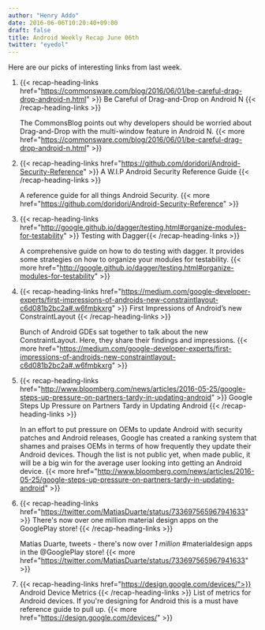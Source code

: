 ```yaml
---
author: "Henry Addo"
date: 2016-06-06T10:20:40+09:00
draft: false
title: Android Weekly Recap June 06th
twitter: "eyedol"
---
```


Here are our picks of interesting links from last week.

1. {{< recap-heading-links href="https://commonsware.com/blog/2016/06/01/be-careful-drag-drop-android-n.html" >}} Be Careful of Drag-and-Drop on Android N {{< /recap-heading-links >}}

	The CommonsBlog points out why developers should be worried about Drag-and-Drop with the multi-window feature in Android N. {{< more href="https://commonsware.com/blog/2016/06/01/be-careful-drag-drop-android-n.html" >}}

2. {{< recap-heading-links href="https://github.com/doridori/Android-Security-Reference" >}} A W.I.P Android Security Reference Guide {{< /recap-heading-links >}}

	A reference guide for all things Android Security. {{< more href="https://github.com/doridori/Android-Security-Reference" >}}

3. {{< recap-heading-links href="http://google.github.io/dagger/testing.html#organize-modules-for-testability" >}} Testing with Dagger{{< /recap-heading-links >}}

	A comprehensive guide on how to do testing with dagger. It provides some strategies on how to organize your modules for testability. {{< more href="http://google.github.io/dagger/testing.html#organize-modules-for-testability" >}}

4. {{< recap-heading-links href="https://medium.com/google-developer-experts/first-impressions-of-androids-new-constraintlayout-c6d081b2bc2a#.w6fmbkxrg" >}} First Impressions of Android’s new ConstraintLayout {{< /recap-heading-links >}}

	Bunch of Android GDEs sat together to talk about the new ConstraintLayout. Here, they share their findings and impressions. {{< more href="https://medium.com/google-developer-experts/first-impressions-of-androids-new-constraintlayout-c6d081b2bc2a#.w6fmbkxrg" >}}

5. {{< recap-heading-links href="http://www.bloomberg.com/news/articles/2016-05-25/google-steps-up-pressure-on-partners-tardy-in-updating-android" >}} Google Steps Up Pressure on Partners Tardy in Updating Android {{< /recap-heading-links >}}

	In an effort to put pressure on OEMs to update Android with security patches and Android releases, Google has created a ranking system that shames and praises OEMs in terms of how frequently they update their Android devices. Though the list is not public yet, when made public, it will be a big win for the average user looking into getting an Android device. {{< more href="http://www.bloomberg.com/news/articles/2016-05-25/google-steps-up-pressure-on-partners-tardy-in-updating-android" >}}

6. {{< recap-heading-links href="https://twitter.com/MatiasDuarte/status/733697565967941633" >}} There's now over one million material design apps on the GooglePlay store! {{< /recap-heading-links >}}

	Matias Duarte, tweets - there's now over *1 million* #materialdesign apps in the @GooglePlay store! {{< more href="https://twitter.com/MatiasDuarte/status/733697565967941633" >}}

7. {{< recap-heading-links href="https://design.google.com/devices/">}} Android Device Metrics {{< /recap-heading-links >}} List of metrics for Android devices. If you're designing for Android this is a must have reference guide to pull up. {{< more href="https://design.google.com/devices/" >}}